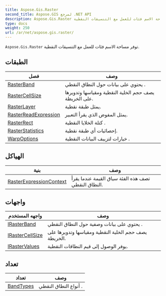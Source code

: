 ```yaml
---
title: Aspose.Gis.Raster
second_title: Aspose.GIS لمرجع .NET API
description: Aspose.Gis.Raster توفر مساحة الاسم فئات للعمل مع التنسيقات النقطية.
type: docs
weight: 250
url: /ar/net/aspose.gis.raster/
---
```

`Aspose.Gis.Raster` توفر مساحة الاسم فئات للعمل مع التنسيقات النقطية.

## الطبقات

| فصل | وصف |
| --- | --- |
| [RasterBand](./rasterband/) | يحتوي على بيانات حول النطاق النقطي . |
| [RasterCellSize](./rastercellsize/) | يصف حجم الخلية النقطية ومقياسها وتدويرها على الخريطة. |
| [RasterLayer](./rasterlayer/) | يمثل طبقة نقطية. |
| [RasterReadExpression](./rasterreadexpression/) | يمثل المفوض الذي يقرأ التعبير. |
| [RasterRect](./rasterrect/) | كتلة الخلايا النقطية . |
| [RasterStatistics](./rasterstatistics/) | إحصائيات أي طبقة نقطية. |
| [WarpOptions](./warpoptions/) | خيارات لتزييف البيانات النقطية . |
## الهياكل

| بنية | وصف |
| --- | --- |
| [RasterExpressionContext](./rasterexpressioncontext/) | تصف هذه الفئة سياق القيمة عندما يقرأ النطاق النقطي. |
## واجهات

| واجهه المستخدم | وصف |
| --- | --- |
| [IRasterBand](./irasterband/) | يحتوي على بيانات وصفية حول النطاق النقطي . |
| [IRasterCellSize](./irastercellsize/) | يصف حجم الخلية النقطية ومقياسها وتدويرها على الخريطة. |
| [IRasterValues](./irastervalues/) | يوفر الوصول إلى قيم النطاقات النقطية. |
## تعداد

| تعداد | وصف |
| --- | --- |
| [BandTypes](./bandtypes/) | أنواع النطاق النقطي . |


